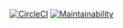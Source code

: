 [![CircleCI](https://circleci.com/gh/zimmerman-zimmerman/mlt-frontend.svg?style=svg&circle-token=ab45d5e13a4eb1d9b99b6b2622937f3b00c436ab)](https://circleci.com/gh/zimmerman-zimmerman/mlt-frontend)
[![Maintainability](https://api.codeclimate.com/v1/badges/4824056e61afa2019da5/maintainability)](https://codeclimate.com/repos/5d307081c8591501b500efd2/maintainability)
